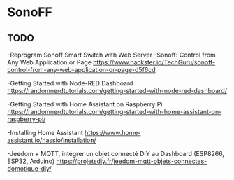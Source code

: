 # SonoFF
TODO
----
-Reprogram Sonoff Smart Switch with Web Server
-Sonoff: Control from Any Web Application or Page
https://www.hackster.io/TechGuru/sonoff-control-from-any-web-application-or-page-d5f6cd

-Getting Started with Node-RED Dashboard
https://randomnerdtutorials.com/getting-started-with-node-red-dashboard/

-Getting Started with Home Assistant on Raspberry Pi
https://randomnerdtutorials.com/getting-started-with-home-assistant-on-raspberry-pi/

-Installing Home Assistant
https://www.home-assistant.io/hassio/installation/

-Jeedom + MQTT, intégrer un objet connecté DIY au Dashboard (ESP8266, ESP32, Arduino)
https://projetsdiy.fr/jeedom-mqtt-objets-connectes-domotique-diy/
